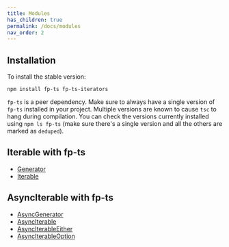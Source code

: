 ```yaml
---
title: Modules
has_children: true
permalink: /docs/modules
nav_order: 2
---
```


## Installation

To install the stable version:

```
npm install fp-ts fp-ts-iterators
```

`fp-ts` is a peer dependency. Make sure to always have a single version of `fp-ts` installed in your project. Multiple versions are known to cause `tsc` to hang during compilation. You can check the versions currently installed using `npm ls fp-ts` (make sure there's a single version and all the others are marked as `deduped`).

## Iterable with fp-ts

- [Generator](https://velocityzen.github.io/fp-ts-iterators/modules/Generator.ts.html)
- [Iterable](https://velocityzen.github.io/fp-ts-iterators/modules/Iterable.ts.html)

## AsyncIterable with fp-ts

- [AsyncGenerator](https://velocityzen.github.io/fp-ts-iterators/modules/AsyncGenerator.ts.html)
- [AsyncIterable](https://velocityzen.github.io/fp-ts-iterators/modules/AsyncIterable.ts.html)
- [AsyncIterableEither](https://velocityzen.github.io/fp-ts-iterators/modules/AsyncIterableEither.ts.html)
- [AsyncIterableOption](https://velocityzen.github.io/fp-ts-iterators/modules/AsyncIterableOption.ts.html)
